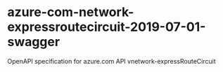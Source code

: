 # azure-com-network-expressroutecircuit-2019-07-01-swagger
OpenAPI specification for azure.com API vnetwork-expressRouteCircuit
